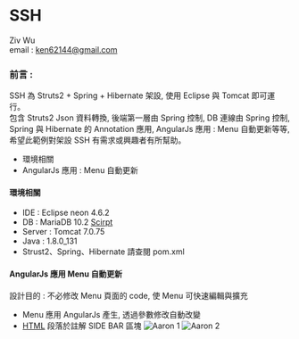 # SSH

Ziv Wu
 <br/> email : ken62144@gmail.com
 
### 前言 : ### 
  SSH 為 Struts2 + Spring + Hibernate 架設, 使用 Eclipse 與 Tomcat 即可運行。
  <br/>包含 Struts2 Json 資料轉換, 後端第一層由 Spring 控制, DB 連線由 Spring 控制, 
  <br/>Spring 與 Hibernate 的 Annotation 應用, AngularJs 應用 : Menu 自動更新等等,
  <br/>希望此範例對架設 SSH 有需求或興趣者有所幫助。
  + 環境相關
  + AngularJs 應用  : Menu 自動更新
#### 環境相關  ####
+ IDE : Eclipse neon 4.6.2
+ DB : MariaDB 10.2 [Scirpt](https://github.com/Zivpp/SSH/blob/master/ssh/src/main/resources/txt/script/scirpt.txt)
+ Server : Tomcat 7.0.75
+ Java : 1.8.0_131
+ Strust2、Spring、Hibernate 請查閱 pom.xml
#### AngularJs 應用  Menu 自動更新 ####
設計目的 : 不必修改 Menu 頁面的 code, 使 Menu 可快速編輯與擴充
+ Menu 應用 AngularJs 產生, 透過參數修改自動改變
+ [HTML](https://github.com/Zivpp/SSH/blob/master/ssh/src/main/webapp/pages/hall.html) 段落於註解 SIDE BAR 區塊
![Aaron 1](https://github.com/Zivpp/SSH/blob/master/ssh/src/main/resources/txt/markdown/004.jpg)
![Aaron 2](https://github.com/Zivpp/SSH/blob/master/ssh/src/main/resources/txt/markdown/002.jpg)


